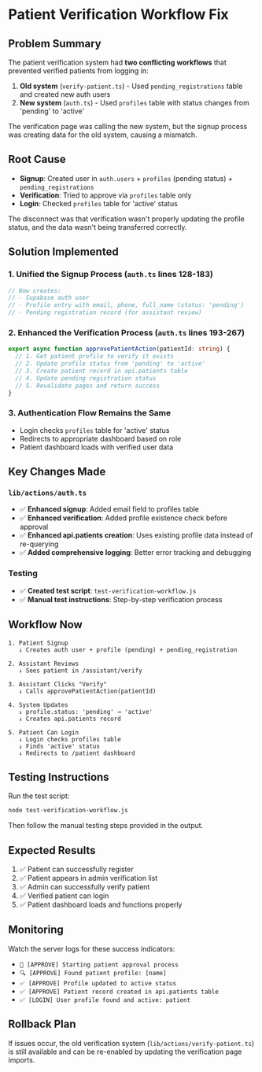 # Patient Verification Workflow Fix

## Problem Summary

The patient verification system had **two conflicting workflows** that prevented verified patients from logging in:

1. **Old system** (`verify-patient.ts`) - Used `pending_registrations` table and created new auth users
2. **New system** (`auth.ts`) - Used `profiles` table with status changes from 'pending' to 'active'

The verification page was calling the new system, but the signup process was creating data for the old system, causing a mismatch.

## Root Cause

- **Signup**: Created user in `auth.users` + `profiles` (pending status) + `pending_registrations`
- **Verification**: Tried to approve via `profiles` table only
- **Login**: Checked `profiles` table for 'active' status

The disconnect was that verification wasn't properly updating the profile status, and the data wasn't being transferred correctly.

## Solution Implemented

### 1. Unified the Signup Process (`auth.ts` lines 128-183)
```typescript
// Now creates:
// - Supabase auth user
// - Profile entry with email, phone, full_name (status: 'pending')
// - Pending registration record (for assistant review)
```

### 2. Enhanced the Verification Process (`auth.ts` lines 193-267)
```typescript
export async function approvePatientAction(patientId: string) {
  // 1. Get patient profile to verify it exists
  // 2. Update profile status from 'pending' to 'active' 
  // 3. Create patient record in api.patients table
  // 4. Update pending registration status
  // 5. Revalidate pages and return success
}
```

### 3. Authentication Flow Remains the Same
- Login checks `profiles` table for 'active' status
- Redirects to appropriate dashboard based on role
- Patient dashboard loads with verified user data

## Key Changes Made

### `lib/actions/auth.ts`
- ✅ **Enhanced signup**: Added email field to profiles table
- ✅ **Enhanced verification**: Added profile existence check before approval
- ✅ **Enhanced api.patients creation**: Uses existing profile data instead of re-querying
- ✅ **Added comprehensive logging**: Better error tracking and debugging

### Testing
- ✅ **Created test script**: `test-verification-workflow.js`
- ✅ **Manual test instructions**: Step-by-step verification process

## Workflow Now

```
1. Patient Signup
   ↓ Creates auth user + profile (pending) + pending_registration
   
2. Assistant Reviews
   ↓ Sees patient in /assistant/verify
   
3. Assistant Clicks "Verify"
   ↓ Calls approvePatientAction(patientId)
   
4. System Updates
   ↓ profile.status: 'pending' → 'active'
   ↓ Creates api.patients record
   
5. Patient Can Login
   ↓ Login checks profiles table
   ↓ Finds 'active' status
   ↓ Redirects to /patient dashboard
```

## Testing Instructions

Run the test script:
```bash
node test-verification-workflow.js
```

Then follow the manual testing steps provided in the output.

## Expected Results

1. ✅ Patient can successfully register
2. ✅ Patient appears in admin verification list  
3. ✅ Admin can successfully verify patient
4. ✅ Verified patient can login
5. ✅ Patient dashboard loads and functions properly

## Monitoring

Watch the server logs for these success indicators:
- `🚀 [APPROVE] Starting patient approval process`
- `🔍 [APPROVE] Found patient profile: [name]`
- `✅ [APPROVE] Profile updated to active status`
- `✅ [APPROVE] Patient record created in api.patients table`
- `✅ [LOGIN] User profile found and active: patient`

## Rollback Plan

If issues occur, the old verification system (`lib/actions/verify-patient.ts`) is still available and can be re-enabled by updating the verification page imports.